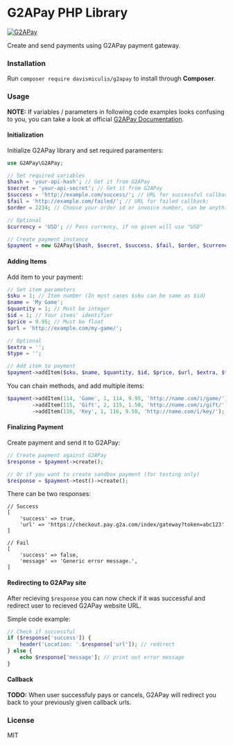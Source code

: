 # G2APay PHP Library

[![G2APay](https://www.g2a.co/build/img/logos/g2a-pay-f8d2f055c7.png)](https://pay.g2a.com)

Create and send payments using G2APay payment gateway.

### Installation

Run `composer require davismiculis/g2apay` to install through **Composer**.

### Usage

**NOTE:** If variables / parameters in following code examples looks confusing to you, you can take a look at official [G2APay Documentation](https://pay.g2a.com/documentation#method-2-variables).

#### Initialization

Initialize G2APay library and set required paramenters:

```php
use G2APay\G2APay;

// Set required variables
$hash = 'your-api-hash'; // Get it from G2APay
$secret = 'your-api-secret'; // Get it from G2APay
$success = 'http://example.com/success/'; // URL for successful callback;
$fail = 'http://example.com/failed/'; // URL for failed callback;
$order = 2234; // Choose your order id or invoice number, can be anything

// Optional
$currency = 'USD'; // Pass currency, if no given will use "USD"

// Create payment instance
$payment = new G2APay($hash, $secret, $success, $fail, $order, $currency);
```

#### Adding Items

Add item to your payment:

```php
// Set item parameters
$sku = 1; // Item number (In most cases $sku can be same as $id)
$name = 'My Game';
$quantity = 1; // Must be integer
$id = 1; // Your items' identifier
$price = 9.95; // Must be float
$url = 'http://example.com/my-game/';

// Optional
$extra = '';
$type = '';

// Add item to payment
$payment->addItem($sku, $name, $quantity, $id, $price, $url, $extra, $type);

```

You can chain methods, and add multiple items:

```php
$payment->addItem(114, 'Game', 1, 114, 9.95, 'http://name.com/i/game/');
        ->addItem(115, 'Gift', 2, 115, 1.50, 'http://name.com/i/gift/');
        ->addItem(116, 'Key', 1, 116, 9.50, 'http://name.com/i/key/');
```

#### Finalizing Payment

Create payment and send it to G2APay:

```php
// Create payment against G2APay
$response = $payment->create();

// Or if you want to create sandbox payment (for testing only)
$response = $payment->test()->create();
```

There can be two responses:
```
// Success
[
    'success' => true,
    'url' => 'https://checkout.pay.g2a.com/index/gateway?token=abc123'
]

// Fail
[
    'success' => false,
    'message' => 'Generic error message.',
]
```

#### Redirecting to G2APay site

After recieving `$response` you can now check if it was successful and redirect user to recieved G2APay website URL.

Simple code example:
```php
// Check if successful
if ($response['success']) {
    header('Location: '.$response['url']); // redirect
} else {
    echo $response['message']; // print out error message
}
```

#### Callback

**TODO:** When user successfuly pays or cancels, G2APay will redirect you back to your previously given callback urls.

### License

MIT